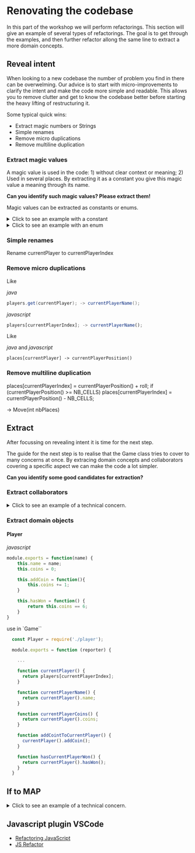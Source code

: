 # Renovating the codebase

In this part of the workshop we will perform refactorings. This section will give an example of several types of refactorings. The goal is to get through the examples, and then further refactor allong the same line to extract a more domain concepts. 

## Reveal intent

When looking to a new codebase the number of problem you find in there can be overwelming. Our advice is to start with micro-improvements to clarify the intent and make the code more simple and readable. This allows you to remove clutter and get to know the codebase better before starting the heavy lifting of restructuring it. 

Some typical quick wins:

* Extract magic numbers or Strings
* Simple renames
* Remove micro duplications
* Remove multiline duplication

### Extract magic values

A magic value is used in the code: 1) without clear context or meaning; 2) Used in several places. By extracting it as a constant you give this magic value a meaning through its name. 

**Can you identify such magic values? Please extract them!**

Magic values can be extracted as constants or enums. 

<details>
  <summary>Click to see an example with a constant</summary>
  <p>
  
  A good example can be found in `if (places[currentPlayer] > 11) places[currentPlayer] = places[currentPlayer] - 12;`. It is not immediatly obvious what the 11 and 12 stand for in this statement. 

  Studying the code in more details will reveal that they are connected to the number of cells on your gameboard which is 12. The `> 11` has the same meaning and can be easily replaced by `>= 12` to simplify the extraction of a constant. This leads to 

```java

public class Game {
    public static final int NUMBER_OF_CELLS = 12;

...

```

And the if construct itself changes to: 

```java

if (places[currentPlayer] >= NUMBER_OF_CELLS) places[currentPlayer] = places[currentPlayer] - NUMBER_OF_CELLS;

```

Be sure to run your tests at this point, and to commit the code of they succeed!  
  </p>
</details>

<details>
  <summary>Click to see an example with an enum</summary>
  <p>
    
  Like POP, SCIENCE, SPORT, ROCK to an enum QuestionCategorie

  *javascript*

  ```javascript
  module.exports = Object.freeze({
    "POP": "Pop",
    "SCIENCE": "Science",
    "SPORTS": "Sports",
    "ROCK": "Rock"
  });
  ```
  
  </p>
</details>


### Simple renames

Rename currentPlayer to currentPlayerIndex

### Remove micro duplications

Like 

*java*
```java
players.get(currentPlayer); -> currentPlayerName();
```

*javascript*

```javascript
players[currentPlayerIndex]; -> currentPlayerName();
```

Like

*java* and *javascript*

```
places[currentPlayer] -> currentPlayerPosition()
```

### Remove multiline duplication

places[currentPlayerIndex] = currentPlayerPosition() + roll;
if (currentPlayerPosition() >= NB_CELLS) places[currentPlayerIndex] = currentPlayerPosition() - NB_CELLS;

-> Move(int nbPlaces)

## Extract 

After focussing on revealing intent it is time for the next step.

The guide for the next step is to realise that the Game class tries to cover to many concerns at once. By extracing domain concepts and collaborators covering a specific aspect we can make the code a lot simpler. 

**Can you identify some good candidates for extraction?**

### Extract collaborators 

<details>
  <summary>Click to see an example of a technical concern. </summary>
  <p>
    
  Everywhere in the code the output is written directly to the console (System.out in Java). This makes it hard in our test (remember the setOut in the Golden Master), but also makes it pretty to use this in the context of a website or mobile application. Extracting a reporter that reports about what happens in the game would be a big step forward. 
  
  The first step towards a reporter is to extract the System.out in a method. 
  
  *java*

  ```java
    private void report(String message) {
        System.out.println(message);
    }
  ```

  *javascript*

  ```javascript
  function report(message) {
		console.log(message);
	}
  ```
  
  The next step is to create a Reporter class and move the method there. 
  
*Java*

  ```java
    public class Reporter {
      public Reporter() {
      }

      void report(String message) {
          System.out.println(message);
      }
    }
  ```

*javascript*

```javascript
module.exports = {
    report: function(message) {
        console.log(message);
    }
}
```
  
  And everywhere in the code you will find: 
  
  ```java
    reporter.report(...);
  ```
  
  Next we ensure the dependencies are properly injected: 
  
  ```java 
    public class Reporter {

      private PrintStream stream;

      public Reporter(PrintStream stream) {
          this.stream = stream;
      }
    ...
    
    }
  ```  
  
  And in the game class.
  
 *java* 
  ```java  
    public class Game {

    ...

    private final Reporter reporter;

   ...

    public Game(Reporter reporter) {
        ...
        this.reporter = reporter;
    }
    ...
    
    }
  ```
  
 *javascript*

 ```javascript
 module.exports = function (reporter) {
   ....

  function report(message) {
		reporter.report(message);
	}
 }
 ```
  
  </p>
</details>

### Extract domain objects

#### Player

*javascript*

```javascript
module.exports = function(name) {
    this.name = name;
    this.coins = 0;

    this.addCoin = function(){
        this.coins += 1;
    }

    this.hasWon = function() {
        return this.coins == 6;
    }
}
```

use in `Game``

```javascript
  const Player = require('./player');

  module.exports = function (reporter) {

    ...

    function currentPlayer() {
      return players[currentPlayerIndex];
    }

    function currentPlayerName() {
      return currentPlayer().name;
    }

    function currentPlayerCoins() {
      return currentPlayer().coins;
    }

    function addCointToCurrentPlayer() {
      currentPlayer().addCoin();
    }

    function hasCurrentPlayerWon() {
      return currentPlayer().hasWon();
    }
  }
```

## If to MAP

<details>
  <summary>Click to see an example of a technical concern. </summary>
  <p>

*javascript*

```javascript
    const categoryForPosition = new Map();
    categoryForPosition.set(0, Category.POP);
    categoryForPosition.set(1, Category.SCIENCE);
    categoryForPosition.set(2, Category.SPORTS);
    categoryForPosition.set(3, Category.ROCK);

    var currentCategory = function () {
        const nbCategories = Object.keys(Category).length;
        const scaledPosition = places[currentPlayerIndex] % nbCategories;
        return categoryForPosition.get(scaledPosition);
    };
```

you can also replace the Map with an algorithm.

```javascritp
  var currentCategory = function () {
		const nbCategories = Object.keys(Category).length;
		const scaledPosition = places[currentPlayerIndex] % nbCategories
		return Category[Object.keys(Category)[scaledPosition]];
	};
```

  </p>
</details>


## Javascript plugin VSCode

- [Refactoring JavaScript](https://code.visualstudio.com/docs/editor/refactoring)
- [JS Refactor](https://marketplace.visualstudio.com/items?itemName=cmstead.jsrefactor)








